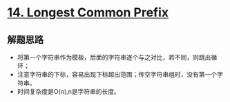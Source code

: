 # [14. Longest Common Prefix](https://leetcode-cn.com/problems/longest-common-prefix/)

## 解题思路

- 将第一个字符串作为模板，后面的字符串逐个与之对比，若不同，则跳出循环；
- 注意字符串的下标，容易出现下标超出范围；传空字符串组时，没有第一个字符串。
- 时间复杂度是O(n),n是字符串的长度。

